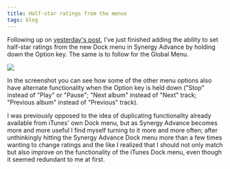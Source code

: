 ```yaml
---
title: Half-star ratings from the menus
tags: blog
---
```


Following up on [yesterday's post](http://typechecked.net/a/about/wincent/weblog/archives/2007/05/synergy_advance_3.php), I've just finished adding the ability to set half-star ratings from the new Dock menu in Synergy Advance by holding down the Option key. The same is to follow for the Global Menu.

![](/system/images/legacy/half-stars-1.png)

In the screenshot you can see how some of the other menu options also have alternate functionality when the Option key is held down ("Stop" instead of "Play" or "Pause"; "Next album" instead of "Next" track; "Previous album" instead of "Previous" track).

I was previously opposed to the idea of duplicating functionality already available from iTunes' own Dock menu, but as Synergy Advance becomes more and more useful I find myself turning to it more and more often; after unthinkingly hitting the Synergy Advance Dock menu more than a few times wanting to change ratings and the like I realized that I should not only match but also improve on the functionality of the iTunes Dock menu, even though it seemed redundant to me at first.
